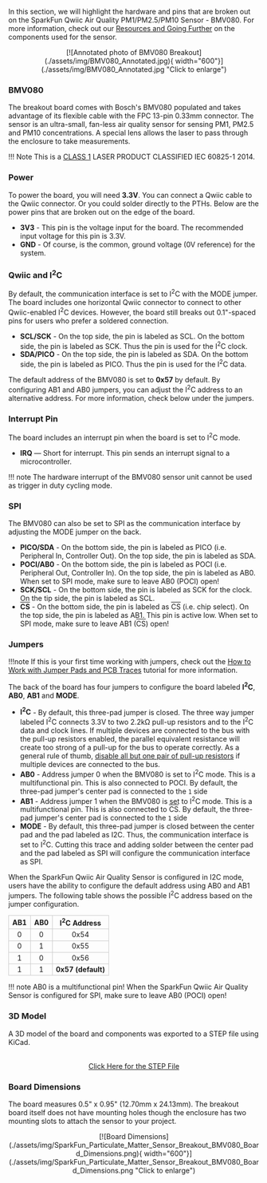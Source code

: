 In this section, we will highlight the hardware and pins that are broken out on the SparkFun Qwiic Air Quality PM1/PM2.5/PM10 Sensor - BMV080. For more information, check out our [Resources and Going Further](../resources/) on the components used for the sensor.

<center>
[![Annotated photo of BMV080 Breakout](./assets/img/BMV080_Annotated.jpg){ width="600"}](./assets/img/BMV080_Annotated.jpg "Click to enlarge")
</center>

### BMV080

The breakout board comes with Bosch's BMV080 populated and takes advantage of its flexible cable with the FPC 13-pin 0.33mm connector. The sensor is an ultra-small, fan-less air quality sensor for sensing PM1, PM2.5 and PM10 concentrations. A special lens allows the laser to pass through the enclosure to take measurements.

!!! Note
    This is a [CLASS 1](https://en.wikipedia.org/wiki/Laser_safety#Class_1) LASER PRODUCT CLASSIFIED IEC 60825-1 2014.


### Power

To power the board, you will need **3.3V**. You can connect a Qwiic cable to the Qwiic connector. Or you could solder directly to the PTHs. Below are the power pins that are broken out on the edge of the board.

* **3V3** - This pin is the voltage input for the board. The recommended input voltage for this pin is 3.3V.
* **GND** - Of course, is the common, ground voltage (0V reference) for the system.

### Qwiic and I<sup>2</sup>C

By default, the communication interface is set to I<sup>2</sup>C with the MODE jumper. The board includes one horizontal Qwiic connector to connect to other Qwiic-enabled I<sup>2</sup>C devices. However, the board still breaks out 0.1"-spaced pins for users who prefer a soldered connection.

* **SCL/SCK** - On the top side, the pin is labeled as SCL. On the bottom side, the pin is labeled as SCK. Thus the pin is used for the I<sup>2</sup>C clock.
* **SDA/PICO** - On the top side, the pin is labeled as SDA. On the bottom side, the pin is labeled as PICO. Thus the pin is used for the I<sup>2</sup>C data.

The default address of the BMV080 is set to **0x57** by default. By configuring AB1 and AB0 jumpers, you can adjust the I<sup>2</sup>C address to an alternative address. For more information, check below under the jumpers.

### Interrupt Pin

The board includes an interrupt pin when the board is set to I<sup>2</sup>C mode.

* **IRQ** &mdash; Short for interrupt. This pin sends an interrupt signal to a microcontroller.

!!! note
    The hardware interrupt of the BMV080 sensor unit cannot be used as trigger
    in duty cycling mode.

### SPI

The BMV080 can also be set to SPI as the communication interface by adjusting the MODE jumper on the back.

* **PICO/SDA** - On the bottom side, the pin is labeled as PICO (i.e. Peripheral In, Controller Out). On the top side, the pin is labeled as SDA.
* **POCI/AB0** - On the bottom side, the pin is labeled as POCI (i.e. Peripheral Out, Controller In). On the top side, the pin is labeled as AB0. When set to SPI mode, make sure to leave AB0 (POCI) open!
* **SCK/SCL** - On the bottom side, the pin is labeled as SCK for the clock. On the tip side, the pin is labeled as SCL.
* <b><span style="text-decoration: overline">CS</span></b> - On the bottom side, the pin is labeled as <span style="text-decoration: overline">CS</span> (i.e. chip select). On the top side, the pin is labeled as AB1. This pin is active low. When set to SPI mode, make sure to leave AB1 (<span style="text-decoration: overline">CS</span>) open!

### Jumpers

!!!note
    If this is your first time working with jumpers, check out the [How to Work with Jumper Pads and PCB Traces](https://learn.sparkfun.com/tutorials/how-to-work-with-jumper-pads-and-pcb-traces/all) tutorial for more information.

The back of the board has four jumpers to configure the board labeled **I<sup>2</sup>C**, **AB0**, **AB1** and **MODE**.

* **I<sup>2</sup>C** - By default, this three-pad jumper is closed. The three way jumper labeled I<sup>2</sup>C connects 3.3V to two 2.2k&ohm; pull-up resistors and to the I<sup>2</sup>C data and clock lines. If multiple devices are connected to the bus with the pull-up resistors enabled, the parallel equivalent resistance will create too strong of a pull-up for the bus to operate correctly. As a general rule of thumb, [disable all but one pair of pull-up resistors](https://learn.sparkfun.com/tutorials/i2c/all#i2c-at-the-hardware-level) if multiple devices are connected to the bus.
* **AB0** - Address jumper 0 when the BMV080 is set to I<sup>2</sup>C mode. This is a multifunctional pin. This is also connected to POCI. By default, the three-pad jumper's center pad is connected to the `1` side
* **AB1** - Address jumper 1 when the BMV080 is set to I<sup>2</sup>C mode. This is a multifunctional pin. This is also connected to <span style="text-decoration: overline">CS</span>. By default, the three-pad jumper's center pad is connected to the `1` side
* **MODE** - By default, this three-pad jumper is closed between the center pad and the pad labeled as I2C. Thus, the communication interface is set to I<sup>2</sup>C. Cutting this trace and adding solder between the center pad and the pad labeled as SPI will configure the communication interface as SPI.

When the SparkFun Qwiic Air Quality Sensor is configured in I2C mode, users have the ability to configure the default address using AB0 and AB1 jumpers. The following table shows the possible I<sup>2</sup>C address based on the jumper configuration.

<div style="text-align: center;">
    <table>
        <tr>
            <th style="text-align: center; border: solid 1px #cccccc;">AB1
            </th>
            <th style="text-align: center; border: solid 1px #cccccc;">AB0
            </th>
            <th style="text-align: center; border: solid 1px #cccccc;">I<sup>2</sup>C Address
            </th>
        </tr>
        <tr>
            <td style="text-align: center; border: solid 1px #cccccc;">0
            </td>
            <td style="text-align: center; border: solid 1px #cccccc;">0
            </td>
            <td style="text-align: center; border: solid 1px #cccccc;">0x54
            </td>
        </tr>
        <tr>
            <td style="text-align: center; border: solid 1px #cccccc;">0
            </td>
            <td style="text-align: center; border: solid 1px #cccccc;">1
            </td>
            <td style="text-align: center; border: solid 1px #cccccc;">0x55
            </td>
        </tr>
        <tr>
            <td style="text-align: center; border: solid 1px #cccccc;">1
            </td>
            <td style="text-align: center; border: solid 1px #cccccc;">0
            </td>
            <td style="text-align: center; border: solid 1px #cccccc;">0x56
            </td>
        </tr>
        <tr>
            <td style="text-align: center; border: solid 1px #cccccc;">1
            </td>
            <td style="text-align: center; border: solid 1px #cccccc;">1
            </td>
            <td style="text-align: center; border: solid 1px #cccccc;"><b>0x57 (default)</b>
            </td>
        </tr>
    </table>
</div>

!!! note
    AB0 is a multifunctional pin! When the SparkFun Qwiic Air Quality Sensor is configured for SPI, make sure to leave AB0 (POCI) open!



### 3D Model

A 3D model of the board and components was exported to a STEP file using KiCad.

<!-- Import the component -->
<script type="module" src="https://ajax.googleapis.com/ajax/libs/model-viewer/3.5.0/model-viewer.min.js"></script>

<center>
    <model-viewer src="../assets/3d_model/SparkFun_BMV080_v10_3D_model.glb" camera-controls poster="../assets/3d_model/SparkFun_BMV080_v10_3D_image.jpg" environment-image="legacy" shadow-intensity="1.58" exposure="0.64" shadow-softness="0.24" tone-mapping="neutral" camera-orbit="-46.67deg 57.14deg 153.3m" field-of-view="30deg" style="width: 750px; height: 500px;">
    </model-viewer>
</center>
<br />
<div style="text-align: center">
    <a href="../assets/3d_model/SparkFun_BMV080_v10_3D_model.step" target="stp_file" class="md-button">Click Here for the STEP File</a>
</div>



### Board Dimensions

The board measures 0.5" x 0.95" (12.70mm x 24.13mm). The breakout board itself does not have mounting holes though the enclosure has two mounting slots to attach the sensor to your project.
<center>
[![Board Dimensions](./assets/img/SparkFun_Particulate_Matter_Sensor_Breakout_BMV080_Board_Dimensions.png){ width="600"}](./assets/img/SparkFun_Particulate_Matter_Sensor_Breakout_BMV080_Board_Dimensions.png "Click to enlarge")
</center>